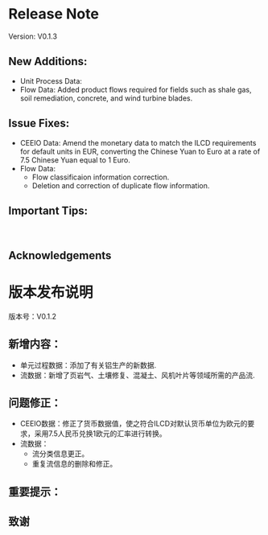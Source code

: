 # Release Note

Version: V0.1.3

## New Additions:

- Unit Process Data:
- Flow Data: Added product flows required for fields such as shale gas, soil remediation, concrete, and wind turbine blades.

## Issue Fixes:

- CEEIO Data: Amend the monetary data to match the ILCD requirements for default units in EUR, converting the Chinese Yuan to Euro at a rate of 7.5 Chinese Yuan equal to 1 Euro.
- Flow Data:
  - Flow classificaion information correction.
  - Deletion and correction of duplicate flow information.

## Important Tips:

<br>

## Acknowledgements

# 版本发布说明

版本号：V0.1.2

## 新增内容：

- 单元过程数据：添加了有关铝生产的新数据.
- 流数据：新增了页岩气、土壤修复、混凝土、风机叶片等领域所需的产品流.

## 问题修正：

- CEEIO数据：修正了货币数据值，使之符合ILCD对默认货币单位为欧元的要求，采用7.5人民币兑换1欧元的汇率进行转换。
- 流数据：
  - 流分类信息更正。
  - 重复流信息的删除和修正。

## 重要提示：

## 致谢
